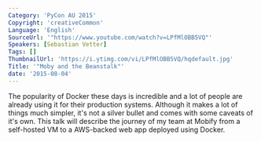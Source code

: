 ```yaml
---
Category: 'PyCon AU 2015'
Copyright: 'creativeCommon'
Language: 'English'
SourceUrl: '"https://www.youtube.com/watch?v=LPfMlOBB5VQ"'
Speakers: [Sebastian Vetter]
Tags: []
ThumbnailUrl: 'https://i.ytimg.com/vi/LPfMlOBB5VQ/hqdefault.jpg'
Title: '"Moby and the Beanstalk"'
date: '2015-08-04'
---
```

The popularity of Docker these days is incredible and a lot of people are already using it for their production systems. Although it makes a lot of things much simpler, it's not a silver bullet and comes with some caveats of it's own. This talk will describe the journey of my team at Mobify from a self-hosted VM to a AWS-backed web app deployed using Docker.